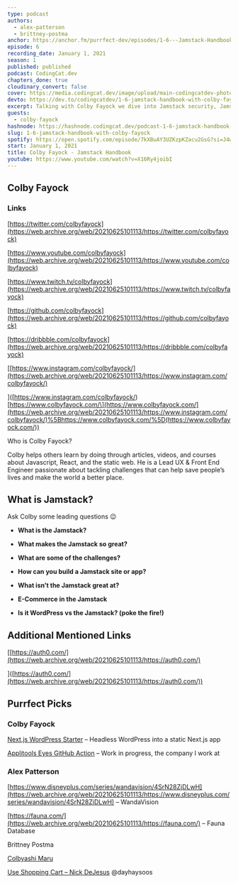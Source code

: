 ```yaml
---
type: podcast
authors:
  - alex-patterson
  - brittney-postma
anchor: https://anchor.fm/purrfect-dev/episodes/1-6---Jamstack-Handbook-with-Colby-Fayock-epf9of
episode: 6
recording_date: January 1, 2021
season: 1
published: published
podcast: CodingCat.dev
chapters_done: true
cloudinary_convert: false
cover: https://media.codingcat.dev/image/upload/main-codingcatdev-photo/ctlp32ingzwqf8fccao9.png
devto: https://dev.to/codingcatdev/1-6-jamstack-handbook-with-colby-fayock-h18
excerpt: Talking with Colby Fayock we dive into Jamstack security, Jamstack ecommerce, and much more!
guests:
  - colby-fayock
hashnode: https://hashnode.codingcat.dev/podcast-1-6-jamstack-handbook-with-colby-fayock
slug: 1-6-jamstack-handbook-with-colby-fayock
spotify: https://open.spotify.com/episode/7kXBuAY3UZKzpKZacu2GsG?si=J4wTLTfBSNmtkjH5AdUBBQ
start: January 1, 2021
title: Colby Fayock - Jamstack Handbook
youtube: https://www.youtube.com/watch?v=X16Ry4joibI
---
```


## Colby Fayock

### Links

[https://twitter.com/colbyfayock](https://web.archive.org/web/20210625101113/https://twitter.com/colbyfayock)

[https://www.youtube.com/colbyfayock](https://web.archive.org/web/20210625101113/https://www.youtube.com/colbyfayock)

[https://www.twitch.tv/colbyfayock](https://web.archive.org/web/20210625101113/https://www.twitch.tv/colbyfayock)

[https://github.com/colbyfayock](https://web.archive.org/web/20210625101113/https://github.com/colbyfayock)

[https://dribbble.com/colbyfayock](https://web.archive.org/web/20210625101113/https://dribbble.com/colbyfayock)

\[[https://www.instagram.com/colbyfayock/](https://web.archive.org/web/20210625101113/https://www.instagram.com/colbyfayock/)

\]([https://www.instagram.com/colbyfayock/)\[https://www.colbyfayock.com/\](https://www.colbyfayock.com/](https://web.archive.org/web/20210625101113/https://www.instagram.com/colbyfayock/)%5Bhttps://www.colbyfayock.com/%5D(https://www.colbyfayock.com/))

Who is Colby Fayock?

Colby helps others learn by doing through articles, videos, and courses about Javascript, React, and the static web. He is a Lead UX & Front End Engineer passionate about tackling challenges that can help save people’s lives and make the world a better place.

## What is Jamstack?

Ask Colby some leading questions 😉

- **What is the Jamstack?**

- **What makes the Jamstack so great?**

- **What are some of the challenges?**

- **How can you build a Jamstack site or app?**

- **What isn’t the Jamstack great at?**

- **E-Commerce in the Jamstack**

- **Is it WordPress vs the Jamstack? (poke the fire!)**

## Additional Mentioned Links

\[[https://auth0.com/](https://web.archive.org/web/20210625101113/https://auth0.com/)

\]([https://auth0.com/](https://web.archive.org/web/20210625101113/https://auth0.com/))

## Purrfect Picks

### Colby Fayock

[Next.js WordPress Starter](https://web.archive.org/web/20210625101113/https://github.com/colbyfayock/next-wordpress-starter) – Headless WordPress into a static Next.js app

[Applitools Eyes GitHub Action](https://web.archive.org/web/20210625101113/https://github.com/colbyfayock/applitools-eyes-action) – Work in progress, the company I work at

### Alex Patterson

[https://www.disneyplus.com/series/wandavision/4SrN28ZjDLwH](https://web.archive.org/web/20210625101113/https://www.disneyplus.com/series/wandavision/4SrN28ZjDLwH) – WandaVision

[https://fauna.com/](https://web.archive.org/web/20210625101113/https://fauna.com/) – Fauna Database

Brittney Postma

[Colbyashi Maru](https://web.archive.org/web/20210625101113/https://www.twitch.tv/colbyfayock)

[Use Shopping Cart – Nick DeJesus](https://web.archive.org/web/20210625101113/https://useshoppingcart.com/) @dayhaysoos
